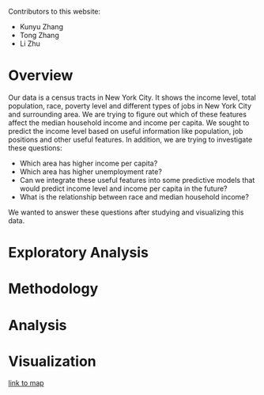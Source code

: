 Contributors to this website:
- Kunyu Zhang
- Tong Zhang
- Li Zhu

# Overview
Our data is a census tracts in New York City. It shows the income level, total population, race, poverty level and different types of jobs in New York City and surrounding area. We are trying to figure out which of these features affect the median household income and income per capita. We sought to predict the income level based on useful information like population, job positions and other useful features. In addition, we are trying to investigate these questions: 
- Which area has higher income per capita? 
- Which area has higher unemployment rate? 
- Can we integrate these useful features into some predictive models that would predict income level and income per capita in the future? 
- What is the relationship between race and median household income? 

We wanted to answer these questions after studying and visualizing this data.

# Exploratory Analysis


# Methodology


# Analysis

# Visualization
[link to map](https://kzhang49.github.io/Data2020-Group7-Midterm-Project/index.html)
